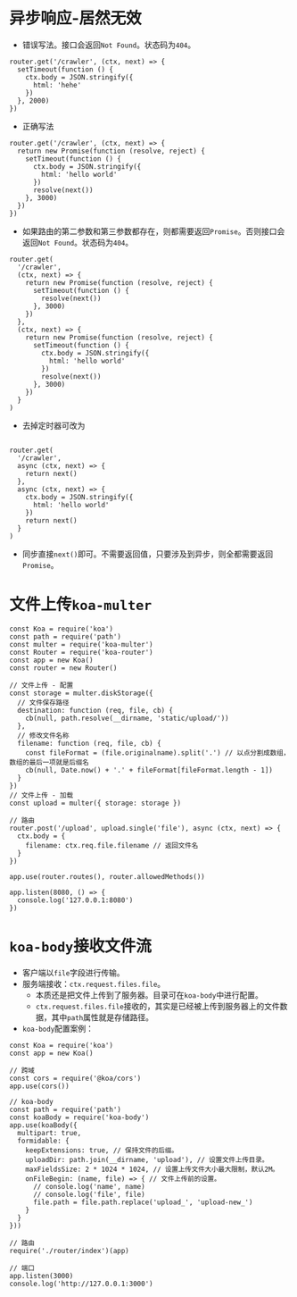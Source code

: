 # 异步响应-居然无效
* 错误写法。接口会返回`Not Found`。状态码为`404`。
```
router.get('/crawler', (ctx, next) => {
  setTimeout(function () {
    ctx.body = JSON.stringify({
      html: 'hehe'
    })
  }, 2000)
})
```
* 正确写法
```
router.get('/crawler', (ctx, next) => {
  return new Promise(function (resolve, reject) {
    setTimeout(function () {
      ctx.body = JSON.stringify({
        html: 'hello world'
      })
      resolve(next())
    }, 3000)
  })
})
```
* 如果路由的第二参数和第三参数都存在，则都需要返回`Promise`。否则接口会返回`Not Found`。状态码为`404`。
```
router.get(
  '/crawler',
  (ctx, next) => {
    return new Promise(function (resolve, reject) {
      setTimeout(function () {
        resolve(next())
      }, 3000)
    })
  },
  (ctx, next) => {
    return new Promise(function (resolve, reject) {
      setTimeout(function () {
        ctx.body = JSON.stringify({
          html: 'hello world'
        })
        resolve(next())
      }, 3000)
    })
  }
)
```
* 去掉定时器可改为
```

router.get(
  '/crawler',
  async (ctx, next) => {
    return next()
  },
  async (ctx, next) => {
    ctx.body = JSON.stringify({
      html: 'hello world'
    })
    return next()
  }
)
```
* 同步直接`next()`即可。不需要返回值，只要涉及到异步，则全都需要返回`Promise`。

# 文件上传`koa-multer`
```
const Koa = require('koa')
const path = require('path')
const multer = require('koa-multer')
const Router = require('koa-router')
const app = new Koa()
const router = new Router()

// 文件上传 - 配置
const storage = multer.diskStorage({
  // 文件保存路径
  destination: function (req, file, cb) {
    cb(null, path.resolve(__dirname, 'static/upload/'))
  },
  // 修改文件名称
  filename: function (req, file, cb) {
    const fileFormat = (file.originalname).split('.') // 以点分割成数组，数组的最后一项就是后缀名
    cb(null, Date.now() + '.' + fileFormat[fileFormat.length - 1])
  }
})
// 文件上传 - 加载
const upload = multer({ storage: storage })

// 路由
router.post('/upload', upload.single('file'), async (ctx, next) => {
  ctx.body = {
    filename: ctx.req.file.filename // 返回文件名
  }
})

app.use(router.routes(), router.allowedMethods())

app.listen(8080, () => {
  console.log('127.0.0.1:8080')
})
```

# `koa-body`接收文件流
* 客户端以`file`字段进行传输。
* 服务端接收：`ctx.request.files.file`。
  - 本质还是把文件上传到了服务器。目录可在`koa-body`中进行配置。
  - `ctx.request.files.file`接收的，其实是已经被上传到服务器上的文件数据，其中`path`属性就是存储路径。
* `koa-body`配置案例：
```
const Koa = require('koa')
const app = new Koa()

// 跨域
const cors = require('@koa/cors')
app.use(cors())

// koa-body
const path = require('path')
const koaBody = require('koa-body')
app.use(koaBody({
  multipart: true,
  formidable: {
    keepExtensions: true, // 保持文件的后缀。
    uploadDir: path.join(__dirname, 'upload'), // 设置文件上传目录。
    maxFieldsSize: 2 * 1024 * 1024, // 设置上传文件大小最大限制，默认2M。
    onFileBegin: (name, file) => { // 文件上传前的设置。
      // console.log('name', name)
      // console.log('file', file)
      file.path = file.path.replace('upload_', 'upload-new_')
    }
  }
}))

// 路由
require('./router/index')(app)

// 端口
app.listen(3000)
console.log('http://127.0.0.1:3000')
```

